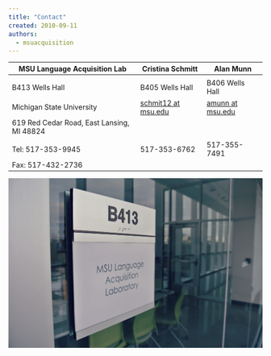 ```yaml
---
title: "Contact"
created: 2010-09-11
authors: 
  - msuacquisition
---
```


| MSU Language Acquisition Lab | Cristina Schmitt | Alan Munn |
| --- | --- | --- |
|  |
| B413 Wells Hall | B405 Wells Hall | B406 Wells Hall |
| Michigan State University | [schmit12 at msu.edu](mailto:schmit12@msu.edu "schmit12 at msu.edu") | [amunn at msu.edu](mailto:amunn@msu.edu "amunn at msu.edu") |
| 619 Red Cedar Road, East Lansing, MI 48824 |  |  |
|  |
| Tel: 517-353-9945 | 517-353-6762 | 517-355-7491 |
| Fax: 517-432-2736 |  |  |

[![wells2](assets/images/wells2.jpg)](http://msuacquisition.files.wordpress.com/2010/09/wells2.jpg)
